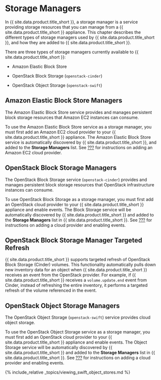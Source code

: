 # Storage Managers

In {{ site.data.product.title_short }}, a storage manager is a service providing storage
resources that you can manage from a {{ site.data.product.title_short }} appliance. This
chapter describes the different types of storage managers used by
{{ site.data.product.title_short }}, and how they are added to {{ site.data.product.title_short }}.

There are three types of storage managers currently available to
{{ site.data.product.title_short }}:

  - Amazon Elastic Block Store

  - OpenStack Block Storage (`openstack-cinder`)

  - OpenStack Object Storage (`openstack-swift`)

## Amazon Elastic Block Store Managers

The Amazon Elastic Block Store service provides and manages persistent
block storage resources that Amazon EC2 instances can consume.

To use the Amazon Elastic Block Store service as a storage manager, you
must first add an Amazon EC2 cloud provider to your {{ site.data.product.title_short }}
appliance. The Amazon Elastic Block Store service is automatically
discovered by {{ site.data.product.title_short }}, and added to the **Storage Managers**
list. See [???](#adding-amazon-ec2-providers) for instructions on adding
an Amazon EC2 cloud provider.

## OpenStack Block Storage Managers

The OpenStack Block Storage service (`openstack-cinder`) provides and
manages persistent block storage resources that OpenStack infrastructure
instances can consume.

To use OpenStack Block Storage as a storage manager, you must first add
an OpenStack cloud provider to your {{ site.data.product.title_short }} appliance and enable
events. The Block Storage service will be automatically discovered by
{{ site.data.product.title_short }} and added to the **Storage Managers** list in
{{ site.data.product.title_short }}. See [???](#adding_openstack_cloud_providers) for
instructions on adding a cloud provider and enabling events.

## OpenStack Block Storage Manager Targeted Refresh

{{ site.data.product.title_short }} supports targeted refresh of OpenStack Block Storage
(Cinder) volumes. This functionality automatically pulls down new
inventory data for an object when {{ site.data.product.title_short }} receives an
event from the OpenStack provider. For example, if
{{ site.data.product.title_short }} receives a `volume.update.end` event from Cinder,
instead of refreshing the entire inventory, it performs a targeted
refresh of the volume referenced in the event.

## OpenStack Object Storage Managers

The OpenStack Object Storage (`openstack-swift`) service provides cloud
object storage.

To use the OpenStack Object Storage service as a storage manager, you
must first add an OpenStack cloud provider to your {{ site.data.product.title_short }}
appliance and enable events. The Object Storage service will be
automatically discovered by {{ site.data.product.title_short }} and added to the **Storage
Managers** list in {{ site.data.product.title_short }}. See
[???](#adding_openstack_cloud_providers) for instructions on adding a
cloud provider and enabling events.

{% include_relative _topics/viewing_swift_object_stores.md %}

